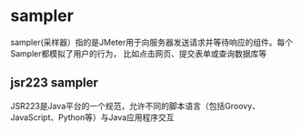 # sampler

sampler(采样器）指的是JMeter用于向服务器发送请求并等待响应的组件。每个Sampler都模拟了用户的行为，
比如点击网页、提交表单或查询数据库等


## jsr223 sampler

JSR223是Java平台的一个规范，允许不同的脚本语言（包括Groovy、JavaScript、Python等）与Java应用程序交互